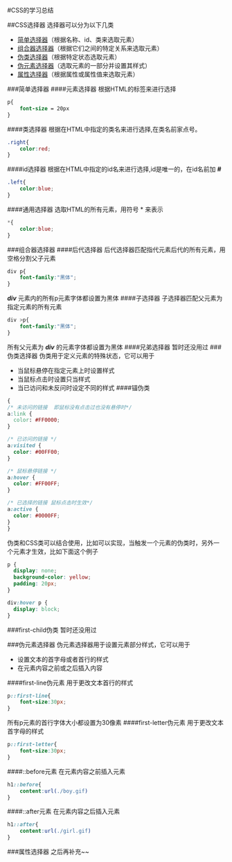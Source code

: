 #CSS的学习总结

##CSS选择器
选择器可以分为以下几类
* [简单选择器](#简单选择器)（根据名称、id、类来选取元素）
* [组合器选择器](#组合器选择器)（根据它们之间的特定关系来选取元素）
* [伪类选择器](#伪类选择器)（根据特定状态选取元素）
* [伪元素选择器](#伪元素选择器)（选取元素的一部分并设置其样式）
* [属性选择器](#属性选择器)（根据属性或属性值来选取元素）

###简单选择器
####元素选择器
根据HTML的标签来进行选择
~~~CSS
p{
    font-size = 20px
}
~~~
####类选择器
根据在HTML中指定的类名来进行选择,在类名前家点号。
~~~CSS
.right{
    color:red;
}
~~~
####id选择器
根据在HTML中指定的id名来进行选择,id是唯一的，在id名前加 **#**
~~~CSS
.left{
    color:blue;
}
~~~
####通用选择器
选取HTML的所有元素，用符号 * 来表示 
~~~CSS
*{
    color:blue;
}
~~~
###组合器选择器
####后代选择器
后代选择器匹配指代元素后代的所有元素，用空格分割父子元素
~~~CSS
div p{
    font-family:"黑体";
}
~~~
***div*** 元素内的所有p元素字体都设置为黑体
####子选择器
子选择器匹配父元素为指定元素的所有元素
~~~CSS
div >p{
    font-family:"黑体";
}
~~~
所有父元素为 ***div*** 的元素字体都设置为黑体
####兄弟选择器
暂时还没用过
###伪类选择器
伪类用于定义元素的特殊状态，它可以用于
* 当鼠标悬停在指定元素上时设置样式
* 当鼠标点击时设置只当样式
* 当已访问和未反问时设定不同的样式
####锚伪类
~~~CSS
{
/* 未访问的链接  即鼠标没有点击过也没有悬停时*/
a:link {
  color: #FF0000;
}

/* 已访问的链接 */
a:visited {
  color: #00FF00;
}

/* 鼠标悬停链接 */
a:hover {
  color: #FF00FF;
}

/* 已选择的链接 鼠标点击时生效*/
a:active {
  color: #0000FF;
}
}
~~~
伪类和CSS类可以结合使用，比如可以实现，当触发一个元素的伪类时，另外一个元素才生效，比如下面这个例子
~~~CSS
p {
  display: none;
  background-color: yellow;
  padding: 20px;
}

div:hover p {
  display: block;
}
~~~
###first-child伪类
暂时还没用过

###伪元素选择器
伪元素选择器用于设置元素部分样式，它可以用于
* 设置文本的首字母或者首行的样式
* 在元素内容之前或之后插入内容

####first-line伪元素
用于更改文本首行的样式
~~~CSS
p::first-line{
    font-size:30px;
}
~~~
所有p元素的首行字体大小都设置为30像素
####first-letter伪元素
用于更改文本首字母的样式
~~~CSS
p::first-letter{
    font-size:30px;
}
~~~
####::before元素
在元素内容之前插入元素
~~~CSS
h1::before{
    content:url(./boy.gif)
}
~~~
####::after元素
在元素内容之后插入元素
~~~CSS
h1::after{
    content:url(./girl.gif)
}
~~~
###属性选择器
之后再补充~~